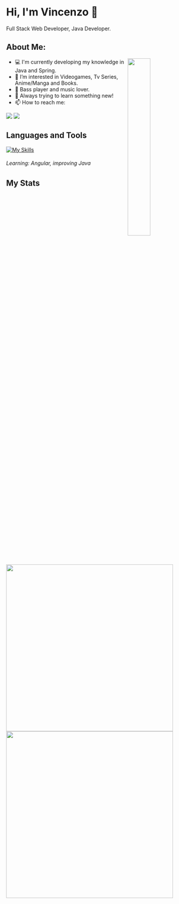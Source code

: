 Hi, I'm Vincenzo :wave:
===================

Full Stack Web Developer, Java Developer.

About Me:
----

<img align="right" width="35%" src="https://i.ibb.co/gSzZhQB/img-readme.png"> 

- :computer: I'm currently developing my knowledge in Java and Spring.
- 👀 I’m interested in Videogames, Tv Series, Anime/Manga and Books.
- :guitar: Bass player and music lover.
- :telescope: Always trying to learn something new!
- 📫 How to reach me:

<a href="https://www.linkedin.com/in/vincenzo-cafasso/" /><img src="https://img.shields.io/badge/LinkedIn-0077B5?style=for-the-badge&logo=linkedin&logoColor=white" /><a/>
<a href="mailto:vincenzocafassog@gmail.com" /><img src="https://img.shields.io/badge/Gmail-D14836?style=for-the-badge&logo=gmail&logoColor=white" /><a/>


Languages and Tools
------

[![My Skills](https://skills.thijs.gg/icons?i=html,css,scss,bootstrap,js,vue,mysql,php,laravel,java,spring)](https://skills.thijs.gg)

###### Learning: Angular, improving Java

My Stats
--------
<img width="450" src="https://github-readme-stats.vercel.app/api?username=vincaf&show_icons=true&theme=radical"> 
<img width="450" src="https://github-readme-stats.vercel.app/api/top-langs/?username=vincaf&layout=compact&theme=radical"/>
